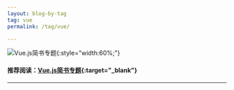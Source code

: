 ```yaml
---
layout: blog-by-tag
tag: vue
permalink: /tag/vue/

---
```


![Vue.js简书专题](http://img.6h5.cn/xindot-blog/paste/20191216114049.png){:style="width:60%;"}
#### 推荐阅读：[Vue.js简书专题](https://www.jianshu.com/c/1ae0e7b4c3d1){:target="_blank"}

---